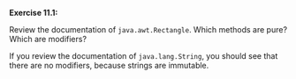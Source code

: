 **Exercise 11.1:**

Review the documentation of `java.awt.Rectangle`.
Which methods are pure?
Which are modifiers?

If you review the documentation of `java.lang.String`, you should see that there are no modifiers, because strings are immutable.